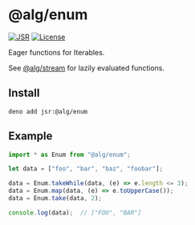 # @alg/enum

[![JSR](https://jsr.io/badges/@alg/enum)](https://jsr.io/@alg/enum)
[![License](https://img.shields.io/badge/MIT-green?label=license)](https://github.com/alg-js/enum/blob/main/LICENSE)

Eager functions for Iterables.

See [@alg/stream](https://jsr.io/@alg/stream) for lazily evaluated functions.

## Install

```
deno add jsr:@alg/enum
```

## Example

```javascript
import * as Enum from "@alg/enum";

let data = ["foo", "bar", "baz", "foobar"];

data = Enum.takeWhile(data, (e) => e.length <= 3);
data = Enum.map(data, (e) => e.toUpperCase());
data = Enum.take(data, 2);

console.log(data);  // ["FOO", "BAR"]
```
